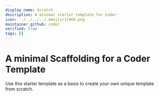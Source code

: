```yaml
---
display_name: Scratch
description: A minimal starter template for Coder
icon: ../../../../.emojis/1f4e6.png
maintainer_github: coder
verified: true
tags: []
---
```


# A minimal Scaffolding for a Coder Template

Use this starter template as a basis to create your own unique template from scratch.

